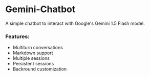 # Gemini-Chatbot

A simple chatbot to interact with Google's Gemini 1.5 Flash model.

### Features:
- Multiturn conversations
- Markdown support
- Multiple sessions
- Persistent sessions
- Backround customization

